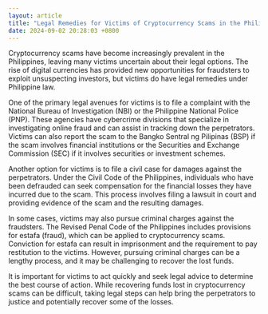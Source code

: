 ```yaml
---
layout: article
title: "Legal Remedies for Victims of Cryptocurrency Scams in the Philippines"
date: 2024-09-02 20:28:03 +0800
---
```


<p>Cryptocurrency scams have become increasingly prevalent in the Philippines, leaving many victims uncertain about their legal options. The rise of digital currencies has provided new opportunities for fraudsters to exploit unsuspecting investors, but victims do have legal remedies under Philippine law.</p><p>One of the primary legal avenues for victims is to file a complaint with the National Bureau of Investigation (NBI) or the Philippine National Police (PNP). These agencies have cybercrime divisions that specialize in investigating online fraud and can assist in tracking down the perpetrators. Victims can also report the scam to the Bangko Sentral ng Pilipinas (BSP) if the scam involves financial institutions or the Securities and Exchange Commission (SEC) if it involves securities or investment schemes.</p><p>Another option for victims is to file a civil case for damages against the perpetrators. Under the Civil Code of the Philippines, individuals who have been defrauded can seek compensation for the financial losses they have incurred due to the scam. This process involves filing a lawsuit in court and providing evidence of the scam and the resulting damages.</p><p>In some cases, victims may also pursue criminal charges against the fraudsters. The Revised Penal Code of the Philippines includes provisions for estafa (fraud), which can be applied to cryptocurrency scams. Conviction for estafa can result in imprisonment and the requirement to pay restitution to the victims. However, pursuing criminal charges can be a lengthy process, and it may be challenging to recover the lost funds.</p><p>It is important for victims to act quickly and seek legal advice to determine the best course of action. While recovering funds lost in cryptocurrency scams can be difficult, taking legal steps can help bring the perpetrators to justice and potentially recover some of the losses.</p>